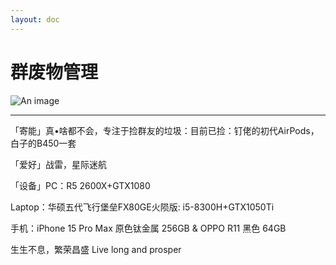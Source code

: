 ```yaml
---
layout: doc
---
```

# 群废物管理
![An image](http://q1.qlogo.cn/g?b=qq&nk=3586963402&s=160)
_________________
「寄能」真•啥都不会，专注于捡群友的垃圾：目前已捡：钉佬的初代AirPods，白子的B450一套

「爱好」战雷，星际迷航

「设备」PC：R5 2600X+GTX1080 

Laptop：华硕五代飞行堡垒FX80GE火陨版:
i5-8300H+GTX1050Ti

手机：iPhone 15 Pro Max 原色钛金属 256GB
& OPPO R11 黑色 64GB

   生生不息，繁荣昌盛
Live long and prosper
